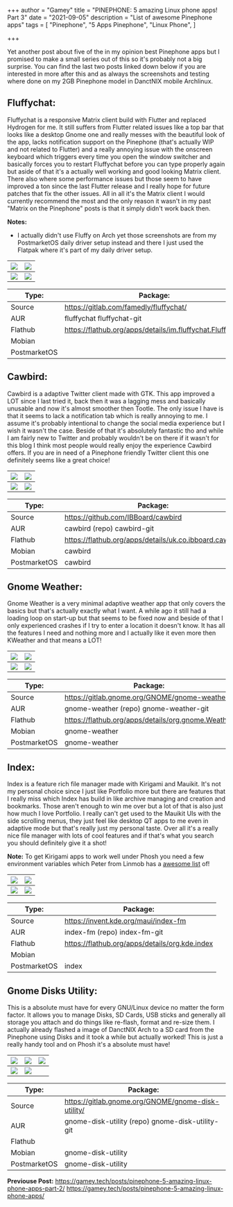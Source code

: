 +++
author = "Gamey"
title = "PINEPHONE: 5 amazing Linux phone apps! Part 3"
date = "2021-09-05"
description = "List of awesome Pinephone apps"
tags = [
"Pinephone", "5 Apps Pinephone", "Linux Phone",
]

+++

Yet another post about five of the in my opinion best Pinephone apps but I promised to make a small series out of this so it's probably not a big surprise. You can find the last two posts linked down below if you are interested in more after this and as always the screenshots and testing where done on my 2GB Pinephone model in DanctNIX mobile Archlinux.

## Fluffychat:
Fluffychat is a responsive Matrix client build with Flutter and replaced Hydrogen for me. It still suffers from Flutter related issues like a top bar that looks like a desktop Gnome one and really messes with the beautiful look of the app, lacks notification support on the Pinephone (that's actually WIP and not related to Flutter) and a really annoying issue with the onscreen keyboard which triggers every time you open the window switcher and basically forces you to restart Fluffychat before you can type properly again but aside of that it's a actually well working and good looking Matrix client. There also where some performance issues but those seem to have improved a ton since the last Flutter release and I really hope for future patches that fix the other issues. All in all it's the Matrix client I would currently recommend the most and the only reason it wasn't in my past "Matrix on the Pinephone" posts is that it simply didn't work back then.

**Notes:**
- I actually didn't use Fluffy on Arch yet those screenshots are from my PostmarketOS daily driver setup instead and there I just used the Flatpak where it's part of my daily driver setup.

| ![](https://pixelfed-prod.nyc3.cdn.digitaloceanspaces.com/public/m/_v2/245825453661753344/1672d1d81-1ab3fb/7KZo37K5swuk/7Y1F4bU4pu1R1z7jCLwU2uDGj0NWRQaLhBBljbux.png) | ![](https://pixelfed.social/storage/m/_v2/245825453661753344/1672d1d81-1ab3fb/9xLMO3fpzIov/OeI4ZxBvL3N2znQ5sRtAAPaSU71uXeQXdLwryZmD.png) |
|-------|-------|
| ![](https://pixelfed.social/storage/m/_v2/245825453661753344/1672d1d81-1ab3fb/fWirm1AfJJyU/qIMqTcsan2HIuCZrOBMyD43edQ4jlK1MF6OOuzE4.png) | ![](https://pixelfed.social/storage/m/_v2/245825453661753344/1672d1d81-1ab3fb/tdwDPV3wswYD/subqwf5mGsq8LepVOuxB2eA43uSXHMZwN1qwenoJ.png) |

| Type: | Package: |
|-------|-------|
| Source | https://gitlab.com/famedly/fluffychat/ |
| AUR | fluffychat fluffychat-git |
| Flathub | https://flathub.org/apps/details/im.fluffychat.Fluffychat |
| Mobian |  |
| PostmarketOS |  |

## Cawbird:
Cawbird is a adaptive Twitter client made with GTK. This app improved a LOT since I last tried it, back then it was a lagging mess and basically unusable and now it's almost smoother then Tootle. The only issue I have is that it seems to lack a notification tab which is really annoying to me. I assume it's probably intentional to change the social media experience but I wish it wasn't the case. Beside of that it's absolutely fantastic tho and while I am fairly new to Twitter and probably wouldn't be on there if it wasn't for this blog I think most people would really enjoy the experience Cawbird offers. If you are in need of a Pinephone friendly Twitter client this one definitely seems like a great choice!

| ![](https://pixelfed-prod.nyc3.cdn.digitaloceanspaces.com/public/m/_v2/245825453661753344/f98697a52-a34568/uP7o5XyaThzH/GwqvF5cf41fShuR8Pq74ErvQ2VCGU0kx3QrWxGTM.png) | ![](https://pixelfed-prod.nyc3.cdn.digitaloceanspaces.com/public/m/_v2/245825453661753344/f98697a52-a34568/Rr7VoXGXzOsB/wwqnGO6Xi8DSJWewPInPNfu5YpYPiJz6XgF5VfvV.png) |
|-------|-------|
| ![](https://pixelfed-prod.nyc3.cdn.digitaloceanspaces.com/public/m/_v2/245825453661753344/f98697a52-a34568/lrjgxOudLI6N/Gjq0sDnGEXpOnRnlaBIzPIbPv1IWcgWqNGMuoJfH.png) | ![](https://pixelfed.social/storage/m/_v2/245825453661753344/f98697a52-a34568/7kRkvgqzdHvX/vCXAimBIo9RycePnVzregFxu4cBWIfWilrQX7Ae7.png) |

| Type: | Package: |
|-------|-------|
| Source | https://github.com/IBBoard/cawbird |
| AUR | cawbird (repo) cawbird-git |
| Flathub | https://flathub.org/apps/details/uk.co.ibboard.cawbird |
| Mobian | cawbird |
| PostmarketOS | cawbird |

## Gnome Weather:
Gnome Weather is a very minimal adaptive weather app that only covers the basics but that's actually exactly what I want. A while ago it still had a loading loop on start-up but that seems to be fixed now and beside of that I only experienced crashes if I try to enter a location it doesn't know. It has all the features I need and nothing more and I actually like it even more then KWeather and that means a LOT!

| ![](https://pixelfed-prod.nyc3.cdn.digitaloceanspaces.com/public/m/_v2/245825453661753344/f98697a52-a34568/BZ6Z2QhoFmx7/9CNwt1wnyh27nJUE9Bx3cfqnsb5kvv4sDOJL6YDT.png) | ![](https://pixelfed-prod.nyc3.cdn.digitaloceanspaces.com/public/m/_v2/245825453661753344/f98697a52-a34568/AmIQFnHrcF2z/QGjaMaXwt6ji7G6U4IVNrWJUoeLiH7Dq5uQdJpGi.png) |
|-------|-------|
| ![](https://pixelfed-prod.nyc3.cdn.digitaloceanspaces.com/public/m/_v2/245825453661753344/f98697a52-a34568/DVqaQ5cmzVs2/klZn9ugfJ0CUInwhhViq5wwK4myz2coMzFGVUoJ1.png) | ![](https://pixelfed.social/storage/m/_v2/245825453661753344/f98697a52-a34568/sgCBJxCcd5au/PZo6wOmc8L1g59DWNxxLWaShL2conNukCuUH1lEO.png) |

| Type: | Package: |
|-------|-------|
| Source | https://gitlab.gnome.org/GNOME/gnome-weather |
| AUR | gnome-weather (repo) gnome-weather-git |
| Flathub | https://flathub.org/apps/details/org.gnome.Weather |
| Mobian | gnome-weather |
| PostmarketOS | gnome-weather |

## Index:
Index is a feature rich file manager made with Kirigami and Mauikit. It's not my personal choice since I just like Portfolio more but there are features that I really miss which Index has build in like archive managing and creation and bookmarks. Those aren't enough to win me over but a lot of that is also just how much I love Portfolio. I really can't get used to the Mauikit UIs with the side scrolling menus, they just feel like desktop QT apps to me even in adaptive mode but that's really just my personal taste. Over all it's a really nice file manager with lots of cool features and if that's what you search you should definitely give it a shot!

**Note:**
To get Kirigami apps to work well under Phosh you need a few environment variables which Peter from Linmob has a [awesome list](https://github.com/1peter10/linuxphone-tweaks/blob/main/etc/environment) of!

| ![](https://pixelfed-prod.nyc3.cdn.digitaloceanspaces.com/public/m/_v2/245825453661753344/f98697a52-a34568/3eSXm1oHXppY/eCt6rLwtuIpZbuTOIikJhkrLwRVOSJjetEONkYKA.png) | ![](https://pixelfed-prod.nyc3.cdn.digitaloceanspaces.com/public/m/_v2/245825453661753344/f98697a52-a34568/pftejfKVKALP/U6rduqu1nhVhggmr7w58zmyGV1gprY6wOQeN0BuW.png) |
|-------|-------|
| ![](https://pixelfed-prod.nyc3.cdn.digitaloceanspaces.com/public/m/_v2/245825453661753344/f98697a52-a34568/PPQ9g9DUosHr/NOU8aX3VgAhzoMl70sZG7Z89tgVVcW6AZxUbMS4Q.png) | ![](https://pixelfed.social/storage/m/_v2/245825453661753344/f98697a52-a34568/xR2ts8ve9G2Q/x788t19w5aANLQJd4WTKAPvCKWlWUQdHTBe0BVyQ.png) |

| Type: | Package: |
|-------|-------|
| Source | https://invent.kde.org/maui/index-fm |
| AUR | index-fm (repo) index-fm-git |
| Flathub | https://flathub.org/apps/details/org.kde.index |
| Mobian |  |
| PostmarketOS | index |

## Gnome Disks Utility:
This is a absolute must have for every GNU/Linux device no matter the form factor. It allows you to manage Disks, SD Cards, USB sticks and generally all storage you attach and do things like re-flash, format and re-size them. I actually already flashed a image of DanctNIX Arch to a SD card from the Pinephone using Disks and it took a while but actually worked! This is just a really handy tool and on Phosh it's a absolute must have!

| ![](https://pixelfed-prod.nyc3.cdn.digitaloceanspaces.com/public/m/_v2/245825453661753344/f98697a52-a34568/Td1un0vAfTV4/ByY5meTbvyMFzGp0g4i6GvZM1hIoO0zGO4lz9lhF.png) | ![](https://pixelfed-prod.nyc3.cdn.digitaloceanspaces.com/public/m/_v2/245825453661753344/f98697a52-a34568/2v8zqkfHQouc/9yjWpktNl1Yvri7l97KLsapgsyQsDtPrpwPMlJNB.png) | ![](https://pixelfed-prod.nyc3.cdn.digitaloceanspaces.com/public/m/_v2/245825453661753344/f98697a52-a34568/Uoq2SNnfM9Ai/ra7dXgc4SeLiUwdOUbHkCWVdLXhsNOh7IU6iCU96.png) |
|-------|-------|-------|
| ![](https://pixelfed-prod.nyc3.cdn.digitaloceanspaces.com/public/m/_v2/245825453661753344/f98697a52-a34568/WONNHBCN3IRn/qjpQgI5Og2eTUD4mOXeer3Xu4vE9MmOKO7hhiWvL.png) | ![](https://pixelfed.social/storage/m/_v2/245825453661753344/f98697a52-a34568/5b2iQEo6r7pa/0tOLztN6Co9L92yRkC7QUgOdhSjk9TaSLYYDOQK0.png) | ![]() |

| Type: | Package: |
|-------|-------|
| Source | https://gitlab.gnome.org/GNOME/gnome-disk-utility/ |
| AUR | gnome-disk-utility (repo) gnome-disk-utility-git |
| Flathub |  |
| Mobian | gnome-disk-utility |
| PostmarketOS | gnome-disk-utility |

**Previouse Post:**
https://gamey.tech/posts/pinephone-5-amazing-linux-phone-apps-part-2/
https://gamey.tech/posts/pinephone-5-amazing-linux-phone-apps/
